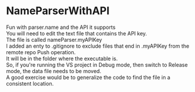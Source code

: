 # NameParserWithAPI
Fun with parser.name and the API it supports </br>
You will need to edit the text file that contains the API key. </br>
The file is called nameParser.myAPIKey </br>
I added an enty to .gitignore to exclude files that end in .myAPIKey from the remote repo Push operation. </br>
It will be in the folder where the executable is. </br>
So, if you're running the VS project in Debug mode, then switch to Release mode, the data file needs to be moved.</br>
A good exercise would be to generalize the code to find the file in a consistent location. </br>

